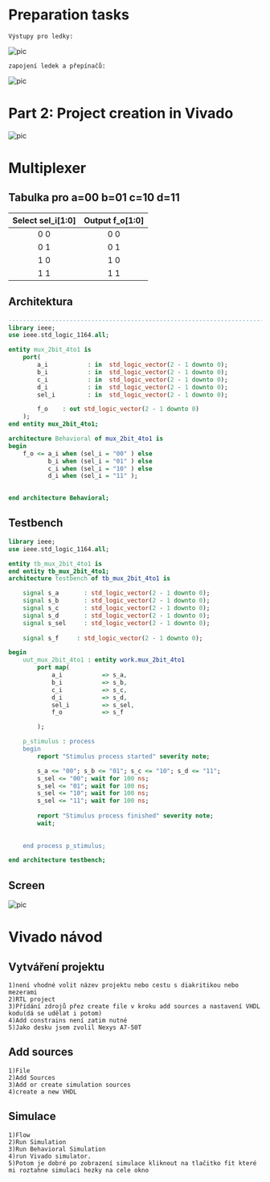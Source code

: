 # Preparation tasks
```
Výstupy pro ledky:
```
![pic](img/Bank14.png)
```
zapojení ledek a přepínačů:
```
![pic](img/LED.png)
# Part 2: Project creation in Vivado
![pic](img/1.png)
# Multiplexer
## Tabulka pro a=00 b=01 c=10 d=11
| **Select sel_i[1:0]** | **Output f_o[1:0]** |
| :-: | :-: |
| 0 0 | 0 0 |
| 0 1 | 0 1|
| 1 0 | 1 0 |
| 1 1 | 1 1 |


## Architektura
```VHDL
------------------------------------------------------------------------
library ieee;
use ieee.std_logic_1164.all;

entity mux_2bit_4to1 is
    port(
        a_i           : in  std_logic_vector(2 - 1 downto 0);
        b_i           : in  std_logic_vector(2 - 1 downto 0);
        c_i           : in  std_logic_vector(2 - 1 downto 0);
        d_i           : in  std_logic_vector(2 - 1 downto 0);
        sel_i         : in  std_logic_vector(2 - 1 downto 0);

        f_o    : out std_logic_vector(2 - 1 downto 0)
    );
end entity mux_2bit_4to1;

architecture Behavioral of mux_2bit_4to1 is
begin
    f_o <= a_i when (sel_i = "00" ) else
           b_i when (sel_i = "01" ) else
           c_i when (sel_i = "10" ) else
           d_i when (sel_i = "11" );
    

end architecture Behavioral;

```
## Testbench
```VHDL
library ieee;
use ieee.std_logic_1164.all;

entity tb_mux_2bit_4to1 is
end entity tb_mux_2bit_4to1;
architecture testbench of tb_mux_2bit_4to1 is

    signal s_a       : std_logic_vector(2 - 1 downto 0);
    signal s_b       : std_logic_vector(2 - 1 downto 0);
    signal s_c       : std_logic_vector(2 - 1 downto 0);
    signal s_d       : std_logic_vector(2 - 1 downto 0);
    signal s_sel     : std_logic_vector(2 - 1 downto 0);
    
    signal s_f     : std_logic_vector(2 - 1 downto 0);

begin
    uut_mux_2bit_4to1 : entity work.mux_2bit_4to1
        port map(
            a_i           => s_a,
            b_i           => s_b,
            c_i           => s_c,
            d_i           => s_d,
            sel_i         => s_sel,
            f_o           => s_f

        );

    p_stimulus : process
    begin
        report "Stimulus process started" severity note;

        s_a <= "00"; s_b <= "01"; s_c <= "10"; s_d <= "11";
        s_sel <= "00"; wait for 100 ns;
        s_sel <= "01"; wait for 100 ns;
        s_sel <= "10"; wait for 100 ns;
        s_sel <= "11"; wait for 100 ns;
        
        report "Stimulus process finished" severity note;
        wait;
    
    
    end process p_stimulus;

end architecture testbench;

```
## Screen
![pic](img/2.png)
# Vivado návod
## Vytváření projektu
```
1)není vhodné volit název projektu nebo cestu s diakritikou nebo mezerami
2)RTL project
3)Přídání zdrojů přez create file v kroku add sources a nastavení VHDL kodu(dá se udělat i potom)
4)Add constrains není zatim nutné
5)Jako desku jsem zvolil Nexys A7-50T
```
## Add sources
```
1)File
2)Add Sources
3)Add or create simulation sources
4)create a new VHDL
```
## Simulace
```
1)Flow
2)Run Simulation
3)Run Behavioral Simulation
4)run Vivado simulator.
5)Potom je dobré po zobrazení simulace kliknout na tlačitko fit které mi roztahne simulaci hezky na cele okno
```
